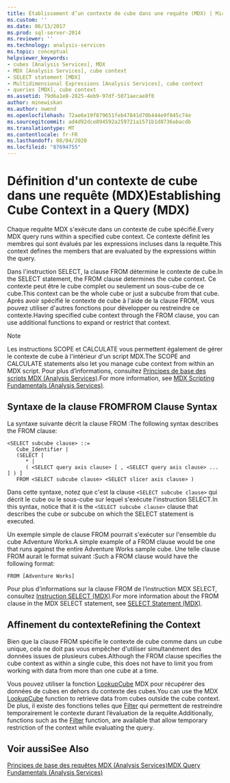 ```yaml
---
title: Établissement d’un contexte de cube dans une requête (MDX) | Microsoft Docs
ms.custom: ''
ms.date: 06/13/2017
ms.prod: sql-server-2014
ms.reviewer: ''
ms.technology: analysis-services
ms.topic: conceptual
helpviewer_keywords:
- cubes [Analysis Services], MDX
- MDX [Analysis Services], cube context
- SELECT statement [MDX]
- Multidimensional Expressions [Analysis Services], cube context
- queries [MDX], cube context
ms.assetid: 79d6a1e8-2825-4eb9-97df-5071aecae8f0
author: minewiskan
ms.author: owend
ms.openlocfilehash: 72ae6e19f879651feb47841d70b444e9f845c74e
ms.sourcegitcommit: ad4d92dce894592a259721a1571b1d8736abacdb
ms.translationtype: MT
ms.contentlocale: fr-FR
ms.lasthandoff: 08/04/2020
ms.locfileid: "87694755"
---
```

# <a name="establishing-cube-context-in-a-query-mdx"></a><span data-ttu-id="808c2-102">Définition d'un contexte de cube dans une requête (MDX)</span><span class="sxs-lookup"><span data-stu-id="808c2-102">Establishing Cube Context in a Query (MDX)</span></span>
  <span data-ttu-id="808c2-103">Chaque requête MDX s'exécute dans un contexte de cube spécifié.</span><span class="sxs-lookup"><span data-stu-id="808c2-103">Every MDX query runs within a specified cube context.</span></span> <span data-ttu-id="808c2-104">Ce contexte définit les membres qui sont évalués par les expressions incluses dans la requête.</span><span class="sxs-lookup"><span data-stu-id="808c2-104">This context defines the members that are evaluated by the expressions within the query.</span></span>  
  
 <span data-ttu-id="808c2-105">Dans l'instruction SELECT, la clause FROM détermine le contexte de cube.</span><span class="sxs-lookup"><span data-stu-id="808c2-105">In the SELECT statement, the FROM clause determines the cube context.</span></span> <span data-ttu-id="808c2-106">Ce contexte peut être le cube complet ou seulement un sous-cube de ce cube.</span><span class="sxs-lookup"><span data-stu-id="808c2-106">This context can be the whole cube or just a subcube from that cube.</span></span> <span data-ttu-id="808c2-107">Après avoir spécifié le contexte de cube à l'aide de la clause FROM, vous pouvez utiliser d'autres fonctions pour développer ou restreindre ce contexte.</span><span class="sxs-lookup"><span data-stu-id="808c2-107">Having specified cube context through the FROM clause, you can use additional functions to expand or restrict that context.</span></span>  
  
> [!NOTE]  
>  <span data-ttu-id="808c2-108">Les instructions SCOPE et CALCULATE vous permettent également de gérer le contexte de cube à l'intérieur d'un script MDX.</span><span class="sxs-lookup"><span data-stu-id="808c2-108">The SCOPE and CALCULATE statements also let you manage cube context from within an MDX script.</span></span> <span data-ttu-id="808c2-109">Pour plus d’informations, consultez [Principes de base des scripts MDX &#40;Analysis Services&#41;](mdx-scripting-fundamentals-analysis-services.md).</span><span class="sxs-lookup"><span data-stu-id="808c2-109">For more information, see [MDX Scripting Fundamentals &#40;Analysis Services&#41;](mdx-scripting-fundamentals-analysis-services.md).</span></span>  
  
## <a name="from-clause-syntax"></a><span data-ttu-id="808c2-110">Syntaxe de la clause FROM</span><span class="sxs-lookup"><span data-stu-id="808c2-110">FROM Clause Syntax</span></span>  
 <span data-ttu-id="808c2-111">La syntaxe suivante décrit la clause FROM :</span><span class="sxs-lookup"><span data-stu-id="808c2-111">The following syntax describes the FROM clause:</span></span>  
  
```  
<SELECT subcube clause> ::=  
   Cube_Identifier |   
   (SELECT [  
      * |   
      ( <SELECT query axis clause> [ , <SELECT query axis clause> ... ] ) ]   
   FROM <SELECT subcube clause> <SELECT slicer axis clause> )  
```  
  
 <span data-ttu-id="808c2-112">Dans cette syntaxe, notez que c'est la clause `<SELECT subcube clause>` qui décrit le cube ou le sous-cube sur lequel s'exécute l'instruction SELECT.</span><span class="sxs-lookup"><span data-stu-id="808c2-112">In this syntax, notice that it is the `<SELECT subcube clause>` clause that describes the cube or subcube on which the SELECT statement is executed.</span></span>  
  
 <span data-ttu-id="808c2-113">Un exemple simple de clause FROM pourrait s'exécuter sur l'ensemble du cube Adventure Works.</span><span class="sxs-lookup"><span data-stu-id="808c2-113">A simple example of a FROM clause would be one that runs against the entire Adventure Works sample cube.</span></span> <span data-ttu-id="808c2-114">Une telle clause FROM aurait le format suivant :</span><span class="sxs-lookup"><span data-stu-id="808c2-114">Such a FROM clause would have the following format:</span></span>  
  
```  
FROM [Adventure Works]  
```  
  
 <span data-ttu-id="808c2-115">Pour plus d’informations sur la clause FROM de l’instruction MDX SELECT, consultez [Instruction SELECT &#40;MDX&#41;](/sql/mdx/mdx-data-manipulation-select).</span><span class="sxs-lookup"><span data-stu-id="808c2-115">For more information about the FROM clause in the MDX SELECT statement, see [SELECT Statement &#40;MDX&#41;](/sql/mdx/mdx-data-manipulation-select).</span></span>  
  
## <a name="refining-the-context"></a><span data-ttu-id="808c2-116">Affinement du contexte</span><span class="sxs-lookup"><span data-stu-id="808c2-116">Refining the Context</span></span>  
 <span data-ttu-id="808c2-117">Bien que la clause FROM spécifie le contexte de cube comme dans un cube unique, cela ne doit pas vous empêcher d'utiliser simultanément des données issues de plusieurs cubes.</span><span class="sxs-lookup"><span data-stu-id="808c2-117">Although the FROM clause specifies the cube context as within a single cube, this does not have to limit you from working with data from more than one cube at a time.</span></span>  
  
 <span data-ttu-id="808c2-118">Vous pouvez utiliser la fonction [LookupCube](/sql/mdx/lookupcube-mdx) MDX pour récupérer des données de cubes en dehors du contexte des cubes.</span><span class="sxs-lookup"><span data-stu-id="808c2-118">You can use the MDX [LookupCube](/sql/mdx/lookupcube-mdx) function to retrieve data from cubes outside the cube context.</span></span> <span data-ttu-id="808c2-119">De plus, il existe des fonctions telles que [Filter](/sql/mdx/filter-mdx) qui permettent de restreindre temporairement le contexte durant l’évaluation de la requête.</span><span class="sxs-lookup"><span data-stu-id="808c2-119">Additionally, functions such as the [Filter](/sql/mdx/filter-mdx) function, are available that allow temporary restriction of the context while evaluating the query.</span></span>  
  
## <a name="see-also"></a><span data-ttu-id="808c2-120">Voir aussi</span><span class="sxs-lookup"><span data-stu-id="808c2-120">See Also</span></span>  
 [<span data-ttu-id="808c2-121">Principes de base des requêtes MDX &#40;Analysis Services&#41;</span><span class="sxs-lookup"><span data-stu-id="808c2-121">MDX Query Fundamentals &#40;Analysis Services&#41;</span></span>](mdx-query-fundamentals-analysis-services.md)  
  
  
